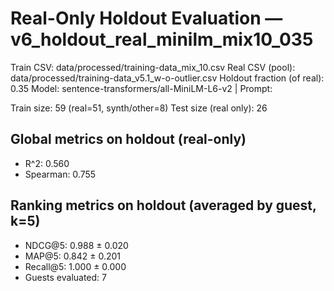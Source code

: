 # Real-Only Holdout Evaluation — v6_holdout_real_minilm_mix10_035

Train CSV: data/processed/training-data_mix_10.csv
Real CSV (pool): data/processed/training-data_v5.1_w-o-outlier.csv
Holdout fraction (of real): 0.35
Model: sentence-transformers/all-MiniLM-L6-v2 | Prompt: <none>

Train size: 59 (real=51, synth/other=8)
Test size (real only): 26

## Global metrics on holdout (real-only)

- R^2: 0.560
- Spearman: 0.755

## Ranking metrics on holdout (averaged by guest, k=5)

- NDCG@5: 0.988 ± 0.020
- MAP@5: 0.842 ± 0.201
- Recall@5: 1.000 ± 0.000
- Guests evaluated: 7